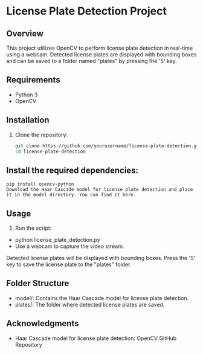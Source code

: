# License Plate Detection Project

## Overview
This project utilizes OpenCV to perform license plate detection in real-time using a webcam. Detected license plates are displayed with bounding boxes and can be saved to a folder named "plates" by pressing the 'S' key.

## Requirements
- Python 3
- OpenCV

## Installation
1. Clone the repository:
   ```bash
   git clone https://github.com/yourusername/license-plate-detection.git
   cd license-plate-detection

## Install the required dependencies:

    pip install opencv-python
    Download the Haar Cascade model for license plate detection and place it in the model directory. You can find it here.

## Usage
1. Run the script:
- python license_plate_detection.py
- Use a webcam to capture the video stream.

Detected license plates will be displayed with bounding boxes. Press the 'S' key to save the license plate to the "plates" folder.

## Folder Structure
- model/: Contains the Haar Cascade model for license plate detection.
- plates/: The folder where detected license plates are saved.
## Acknowledgments
- Haar Cascade model for license plate detection: OpenCV GitHub Repository 